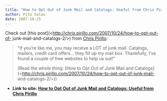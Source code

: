 ```yaml
---
title: "How to Opt Out of Junk Mail and Catalogs: Useful from Chris Pirillo"
author: Pito Salas
date: 2007-10-25
---
```


Check out [this post](<http://chris.pirillo.com/2007/10/24/how-to-opt-out-of-
junk-mail-and-catalogs-2/>) from [Chris Pirillo](<http://chris.pirillo.com>):

> "If you’re like me, you may receive a LOT of junk mail. Catalogs, mailers,
> credit card offers… they fill up my mail box. Thankfully, I’ve found a
> couple of free websites to help us out!"
>
> (Read the whole thing: [How to Opt Out of Junk Mail and
> Catalogs](<http://chris.pirillo.com/2007/10/24/how-to-opt-out-of-junk-mail-
> and-catalogs-2/>))


* **Link to site:** **[How to Opt Out of Junk Mail and Catalogs: Useful from Chris Pirillo](None)**
